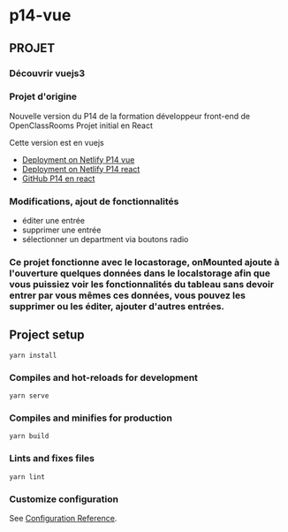 # p14-vue

## PROJET

### Découvrir vuejs3

### Projet d'origine

Nouvelle version du P14 de la formation développeur front-end de OpenClassRooms
Projet initial en React

Cette version est en vuejs

- [Deployment on Netlify P14 vue](https://p14-vue.netlify.app/)
- [Deployment on Netlify P14 react](https://hrnet-p14-dfe-oc-herault-benedicte.netlify.app/)
- [GitHub P14 en react ](https://github.com/LazezBZH/BenedicteHERAULT_14_23112021)

### Modifications, ajout de fonctionnalités

- éditer une entrée
- supprimer une entrée
- sélectionner un department via boutons radio

### Ce projet fonctionne avec le locastorage, onMounted ajoute à l'ouverture quelques données dans le localstorage afin que vous puissiez voir les fonctionnalités du tableau sans devoir entrer par vous mêmes ces données, vous pouvez les supprimer ou les éditer, ajouter d'autres entrées.

## Project setup

```
yarn install
```

### Compiles and hot-reloads for development

```
yarn serve
```

### Compiles and minifies for production

```
yarn build
```

### Lints and fixes files

```
yarn lint
```

### Customize configuration

See [Configuration Reference](https://cli.vuejs.org/config/).
